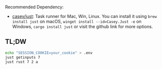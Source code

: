 Recommended Dependency:
- [casey/just](https://github.com/casey/just): Task runner for Mac, Win, Linux. You can install it using `brew install just` on macOS, `winget install --id=Casey.Just -e` on Windows, `cargo install just` or visit the github link for more options.

## TL;DW

```sh
echo "SESSION_COOKIE=your_cookie" > .env
just getinputs 7
just rust 7 2 a
```
